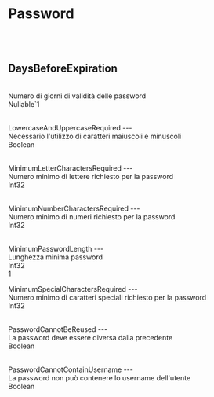 # Password

<br><br> 

DaysBeforeExpiration 
---
<br> Numero di giorni di validità delle password <br> 
Nullable`1 <br> 
 <br>
<ul> 
</ul>
LowercaseAndUppercaseRequired 
---
<br> Necessario l'utilizzo di caratteri maiuscoli e minuscoli <br> 
Boolean <br> 
 <br>
<ul> 
</ul>
MinimumLetterCharactersRequired 
---
<br> Numero minimo di lettere richiesto per la password <br> 
Int32 <br> 
 <br>
<ul> 
</ul>
MinimumNumberCharactersRequired 
---
<br> Numero minimo di numeri richiesto per la password <br> 
Int32 <br> 
 <br>
<ul> 
</ul>
MinimumPasswordLength 
---
<br> Lunghezza minima password <br> 
Int32 <br> 
1 <br>
<ul> 
</ul>
MinimumSpecialCharactersRequired 
---
<br> Numero minimo di caratteri speciali richiesto per la password <br> 
Int32 <br> 
 <br>
<ul> 
</ul>
PasswordCannotBeReused 
---
<br> La password deve essere diversa dalla precedente <br> 
Boolean <br> 
 <br>
<ul> 
</ul>
PasswordCannotContainUsername 
---
<br> La password non può contenere lo username dell'utente <br> 
Boolean <br> 
 <br>
<ul> 
</ul>


